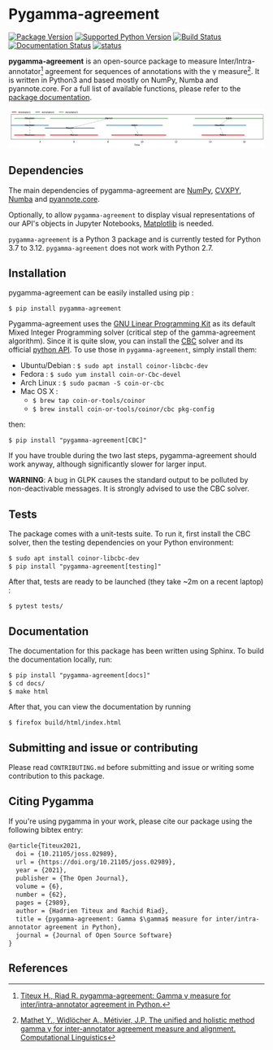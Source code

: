 Pygamma-agreement
=============

[![Package Version](https://img.shields.io/pypi/v/pygamma-agreement)](https://pypi.org/project/pygamma-agreement/)
[![Supported Python Version](https://img.shields.io/pypi/pyversions/pygamma-agreement)](https://pypi.org/project/pygamma-agreement/)
[![Build Status](https://github.com/bootphon/pygamma-agreement/actions/workflows/test-pytest.yml/badge.svg)](https://github.com/bootphon/pygamma-agreement/actions/workflows/test-pytest.yml)
[![Documentation Status](https://readthedocs.org/projects/pygamma-agreement/badge/?version=latest)](https://pygamma-agreement.readthedocs.io/en/latest/?badge=latest)
[![status](https://joss.theoj.org/papers/d54271e471b25775e95ebcfc9bcf2493/status.svg)](https://joss.theoj.org/papers/d54271e471b25775e95ebcfc9bcf2493)

**pygamma-agreement** is an open-source package to measure Inter/Intra-annotator[^1]
agreement for sequences of annotations with the γ measure[^2]. It is written in 
Python3 and based mostly on NumPy, Numba and pyannote.core. For a full list of
 available functions, please refer to the [package documentation](https://pygamma-agreement.readthedocs.io/en/latest/).

![Alignment Example](docs/source/images/best_alignment.png)


## Dependencies

The main dependencies of pygamma-agreement are [NumPy](https://numpy.org/), [CVXPY](https://www.cvxpy.org/), [Numba](https://numba.pydata.org/) and [pyannote.core](http://pyannote.github.io/pyannote-core/).

Optionally, to allow `pygamma-agreement` to display visual representations of
our API's objects in Jupyter Notebooks, [Matplotlib](https://matplotlib.org/>) 
is needed.

`pygamma-agreement` is a Python 3 package and is currently tested for Python 3.7 to  3.12. 
`pygamma-agreement` does not work with Python 2.7.


## Installation

pygamma-agreement can be easily installed using pip :

    $ pip install pygamma-agreement


Pygamma-agreement uses the [GNU Linear Programming Kit](https://www.gnu.org/software/glpk/) as its default Mixed Integer
Programming solver (critical step of the gamma-agreement algorithm). Since it is quite slow, you can install the 
[CBC](https://projects.coin-or.org/Cbc) solver and its official [python API](https://mpy.github.io/CyLPdoc/). 
To use those in `pygamma-agreement`, simply install them:

- Ubuntu/Debian :  ```$ sudo apt install coinor-libcbc-dev```
- Fedora : ```$ sudo yum install coin-or-Cbc-devel```
- Arch Linux : ```$ sudo pacman -S coin-or-cbc```
- Mac OS X :
    - ```$ brew tap coin-or-tools/coinor```
    - ```$ brew install coin-or-tools/coinor/cbc pkg-config```

then:

    $ pip install "pygamma-agreement[CBC]"


If you have trouble during the two last steps, pygamma-agreement should work anyway,
although significantly slower for larger input.

**WARNING**: A bug in GLPK causes the standard output to be polluted by non-deactivable messages. 
It is strongly advised to use the CBC solver.

## Tests

The package comes with a unit-tests suite. To run it, first install the CBC solver, then the testing dependencies 
on your Python environment:

    $ sudo apt install coinor-libcbc-dev
    $ pip install "pygamma-agreement[testing]"

After that, tests are ready to be launched (they take ~2m on a recent laptop) :

    $ pytest tests/

## Documentation

The documentation for this package has been written using Sphinx. To build the documentation locally, run:

    $ pip install "pygamma-agreement[docs]"
    $ cd docs/
    $ make html

After that, you can view the documentation by running
    
    $ firefox build/html/index.html

## Submitting and issue or contributing

Please read `CONTRIBUTING.md` before submitting and issue or writing some contribution 
to this package.

## Citing Pygamma

If you're using pygamma in your work, please cite our package using the following bibtex entry:

```
@article{Titeux2021,
  doi = {10.21105/joss.02989},
  url = {https://doi.org/10.21105/joss.02989},
  year = {2021},
  publisher = {The Open Journal},
  volume = {6},
  number = {62},
  pages = {2989},
  author = {Hadrien Titeux and Rachid Riad},
  title = {pygamma-agreement: Gamma $\gamma$ measure for inter/intra-annotator agreement in Python},
  journal = {Journal of Open Source Software}
}

```

## References

[^1]: [Titeux H., Riad R.
     pygamma-agreement: Gamma γ measure for 
     inter/intra-annotator agreement in Python.](https://doi.org/10.21105/joss.02989)

[^2]: [Mathet Y., Widlöcher A., Métivier, J.P.
     The unified and holistic method gamma γ for
     inter-annotator agreement measure and alignment. 
     Computational Linguistics](https://www.aclweb.org/anthology/J15-3003.pdf)
           
